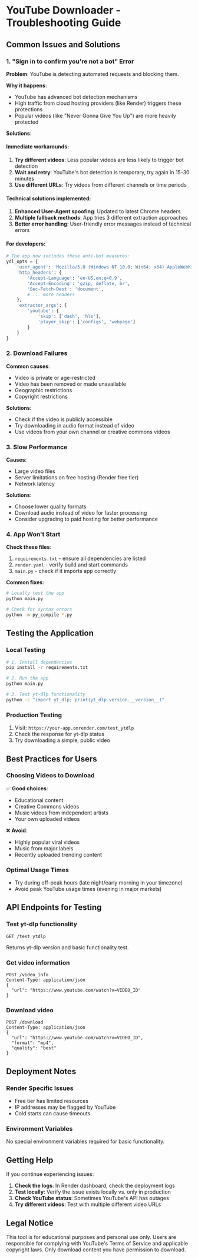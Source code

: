 # YouTube Downloader - Troubleshooting Guide

## Common Issues and Solutions

### 1. "Sign in to confirm you're not a bot" Error

**Problem**: YouTube is detecting automated requests and blocking them.

**Why it happens**:
- YouTube has advanced bot detection mechanisms
- High traffic from cloud hosting providers (like Render) triggers these protections
- Popular videos (like "Never Gonna Give You Up") are more heavily protected

**Solutions**:

#### Immediate workarounds:
1. **Try different videos**: Less popular videos are less likely to trigger bot detection
2. **Wait and retry**: YouTube's bot detection is temporary, try again in 15-30 minutes
3. **Use different URLs**: Try videos from different channels or time periods

#### Technical solutions implemented:
1. **Enhanced User-Agent spoofing**: Updated to latest Chrome headers
2. **Multiple fallback methods**: App tries 3 different extraction approaches
3. **Better error handling**: User-friendly error messages instead of technical errors

#### For developers:
```python
# The app now includes these anti-bot measures:
ydl_opts = {
    'user_agent': 'Mozilla/5.0 (Windows NT 10.0; Win64; x64) AppleWebKit/537.36...',
    'http_headers': {
        'Accept-Language': 'en-US,en;q=0.9',
        'Accept-Encoding': 'gzip, deflate, br',
        'Sec-Fetch-Dest': 'document',
        # ... more headers
    },
    'extractor_args': {
        'youtube': {
            'skip': ['dash', 'hls'],
            'player_skip': ['configs', 'webpage']
        }
    }
}
```

### 2. Download Failures

**Common causes**:
- Video is private or age-restricted
- Video has been removed or made unavailable
- Geographic restrictions
- Copyright restrictions

**Solutions**:
- Check if the video is publicly accessible
- Try downloading in audio format instead of video
- Use videos from your own channel or creative commons videos

### 3. Slow Performance

**Causes**:
- Large video files
- Server limitations on free hosting (Render free tier)
- Network latency

**Solutions**:
- Choose lower quality formats
- Download audio instead of video for faster processing
- Consider upgrading to paid hosting for better performance

### 4. App Won't Start

**Check these files**:
1. `requirements.txt` - ensure all dependencies are listed
2. `render.yaml` - verify build and start commands
3. `main.py` - check if it imports app correctly

**Common fixes**:
```bash
# Locally test the app
python main.py

# Check for syntax errors
python -m py_compile *.py
```

## Testing the Application

### Local Testing
```bash
# 1. Install dependencies
pip install -r requirements.txt

# 2. Run the app
python main.py

# 3. Test yt-dlp functionality
python -c "import yt_dlp; print(yt_dlp.version.__version__)"
```

### Production Testing
1. Visit: `https://your-app.onrender.com/test_ytdlp`
2. Check the response for yt-dlp status
3. Try downloading a simple, public video

## Best Practices for Users

### Choosing Videos to Download
✅ **Good choices**:
- Educational content
- Creative Commons videos
- Music videos from independent artists
- Your own uploaded videos

❌ **Avoid**:
- Highly popular viral videos
- Music from major labels
- Recently uploaded trending content

### Optimal Usage Times
- Try during off-peak hours (late night/early morning in your timezone)
- Avoid peak YouTube usage times (evening in major markets)

## API Endpoints for Testing

### Test yt-dlp functionality
```
GET /test_ytdlp
```
Returns yt-dlp version and basic functionality test.

### Get video information
```
POST /video_info
Content-Type: application/json
{
  "url": "https://www.youtube.com/watch?v=VIDEO_ID"
}
```

### Download video
```
POST /download
Content-Type: application/json
{
  "url": "https://www.youtube.com/watch?v=VIDEO_ID",
  "format": "mp4",
  "quality": "best"
}
```

## Deployment Notes

### Render Specific Issues
- Free tier has limited resources
- IP addresses may be flagged by YouTube
- Cold starts can cause timeouts

### Environment Variables
No special environment variables required for basic functionality.

## Getting Help

If you continue experiencing issues:

1. **Check the logs**: In Render dashboard, check the deployment logs
2. **Test locally**: Verify the issue exists locally vs. only in production
3. **Check YouTube status**: Sometimes YouTube's API has outages
4. **Try different videos**: Test with multiple different video URLs

## Legal Notice

This tool is for educational purposes and personal use only. Users are responsible for complying with YouTube's Terms of Service and applicable copyright laws. Only download content you have permission to download.
